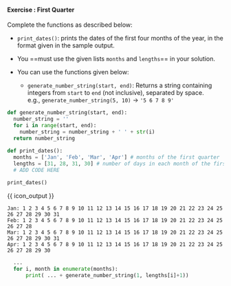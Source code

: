 #### Exercise : First Quarter

Complete the functions as described below:
* `print_dates()`: prints the dates of the first four months of the year, in the format given in the sample output.

* You ==must use the given lists `months` and `lengths`== in your solution.
* You can use the functions given below:
  * `generate_number_string(start, end)`: Returns a string containing integers from `start` to `end` (not inclusive), separated by space.<br>
    e.g., `generate_number_string(5, 10)` → `'5 6 7 8 9'`
 

```python
def generate_number_string(start, end):
  number_string = ''
  for i in range(start, end):
    number_string = number_string + ' ' + str(i)
  return number_string
  
def print_dates():
  months = ['Jan', 'Feb', 'Mar', 'Apr'] # months of the first quarter
  lengths = [31, 28, 31, 30] # number of days in each month of the first quarter
  # ADD CODE HERE

print_dates()
```
{{ icon_output }}
  
```
Jan: 1 2 3 4 5 6 7 8 9 10 11 12 13 14 15 16 17 18 19 20 21 22 23 24 25 26 27 28 29 30 31
Feb: 1 2 3 4 5 6 7 8 9 10 11 12 13 14 15 16 17 18 19 20 21 22 23 24 25 26 27 28
Mar: 1 2 3 4 5 6 7 8 9 10 11 12 13 14 15 16 17 18 19 20 21 22 23 24 25 26 27 28 29 30 31
Apr: 1 2 3 4 5 6 7 8 9 10 11 12 13 14 15 16 17 18 19 20 21 22 23 24 25 26 27 28 29 30
```

<panel type="seamless" header="%%:fas-battery-quarter: Partial solution%%">

```python
  ...
  for i, month in enumerate(months):
      print( ... + generate_number_string(1, lengths[i]+1))

```
</panel>